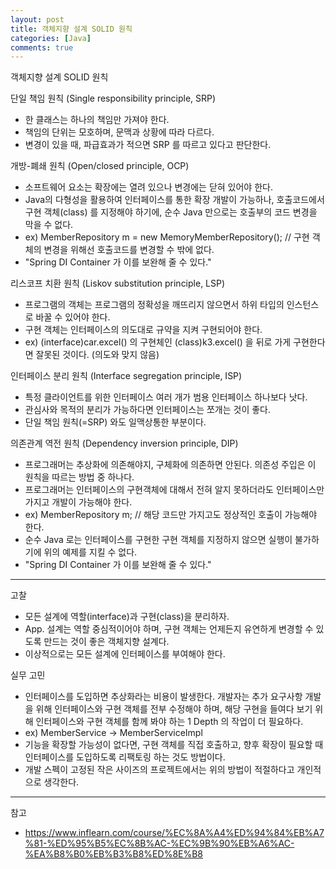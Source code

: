 ```yaml
---
layout: post
title: 객체지향 설계 SOLID 원칙
categories: [Java]
comments: true
---
```


객체지향 설계 SOLID 원칙

단일 책임 원칙 (Single responsibility principle, SRP)
- 한 클래스는 하나의 책임만 가져야 한다.
- 책임의 단위는 모호하며, 문맥과 상황에 따라 다르다.
- 변경이 있을 때, 파급효과가 적으면 SRP 를 따르고 있다고 판단한다.

개방-폐쇄 원칙 (Open/closed principle, OCP)
- 소프트웨어 요소는 확장에는 열려 있으나 변경에는 닫혀 있어야 한다.
- Java의 다형성을 활용하여 인터페이스를 통한 확장 개발이 가능하나, 호출코드에서 구현 객체(class) 를 지정해야 하기에, 순수 Java 만으로는 호출부의 코드 변경을 막을 수 없다.
- ex) MemberRepository m = new MemoryMemberRepository(); // 구현 객체의 변경을 위해선 호출코드를 변경할 수 밖에 없다.
- "Spring DI Container 가 이를 보완해 줄 수 있다."

리스코프 치환 원칙 (Liskov substitution principle, LSP)
- 프로그램의 객체는 프로그램의 정확성을 깨뜨리지 않으면서 하위 타입의 인스턴스로 바꿀 수 있어야 한다.
- 구현 객체는 인터페이스의 의도대로 규약을 지켜 구현되어야 한다.
- ex) (interface)car.excel() 의 구현체인 (class)k3.excel() 을 뒤로 가게 구현한다면 잘못된 것이다. (의도와 맞지 않음)

인터페이스 분리 원칙 (Interface segregation principle, ISP)
- 특정 클라이언트를 위한 인터페이스 여러 개가 범용 인터페이스 하나보다 낫다.
- 관심사와 목적의 분리가 가능하다면 인터페이스는 쪼개는 것이 좋다.
- 단일 책임 원칙(=SRP) 와도 일맥상통한 부분이다.

의존관계 역전 원칙 (Dependency inversion principle, DIP)
- 프로그래머는 추상화에 의존해야지, 구체화에 의존하면 안된다. 의존성 주입은 이 원칙을 따르는 방법 중 하나다.
- 프로그래머는 인터페이스의 구현객체에 대해서 전혀 알지 못하더라도 인터페이스만 가지고 개발이 가능해야 한다.
- ex) MemberRepository m; // 해당 코드만 가지고도 정상적인 호출이 가능해야 한다.
- 순수 Java 로는 인터페이스를 구현한 구현 객체를 지정하지 않으면 실행이 불가하기에 위의 예제를 지킬 수 없다.
- "Spring DI Container 가 이를 보완해 줄 수 있다."

------

고찰
- 모든 설계에 역할(interface)과 구현(class)을 분리하자.
- App. 설계는 역할 중심적이어야 하며, 구현 객체는 언제든지 유연하게 변경할 수 있도록 만드는 것이 좋은 객체지향 설계다.
- 이상적으로는 모든 설계에 인터페이스를 부여해야 한다.

실무 고민
- 인터페이스를 도입하면 추상화라는 비용이 발생한다. 개발자는 추가 요구사항 개발을 위해 인터페이스와 구현 객체를 전부 수정해야 하며, 해당 구현을 들여다 보기 위해 인터페이스와 구현 객체를 함께 봐야 하는 1 Depth 의 작업이 더 필요하다.
- ex) MemberService -> MemberServiceImpl
- 기능을 확장할 가능성이 없다면, 구현 객체를 직접 호출하고, 향후 확장이 필요할 때 인터페이스를 도입하도록 리팩토링 하는 것도 방법이다.
- 개발 스펙이 고정된 작은 사이즈의 프로젝트에서는 위의 방법이 적절하다고 개인적으로 생각한다.

-----------

참고

- https://www.inflearn.com/course/%EC%8A%A4%ED%94%84%EB%A7%81-%ED%95%B5%EC%8B%AC-%EC%9B%90%EB%A6%AC-%EA%B8%B0%EB%B3%B8%ED%8E%B8
